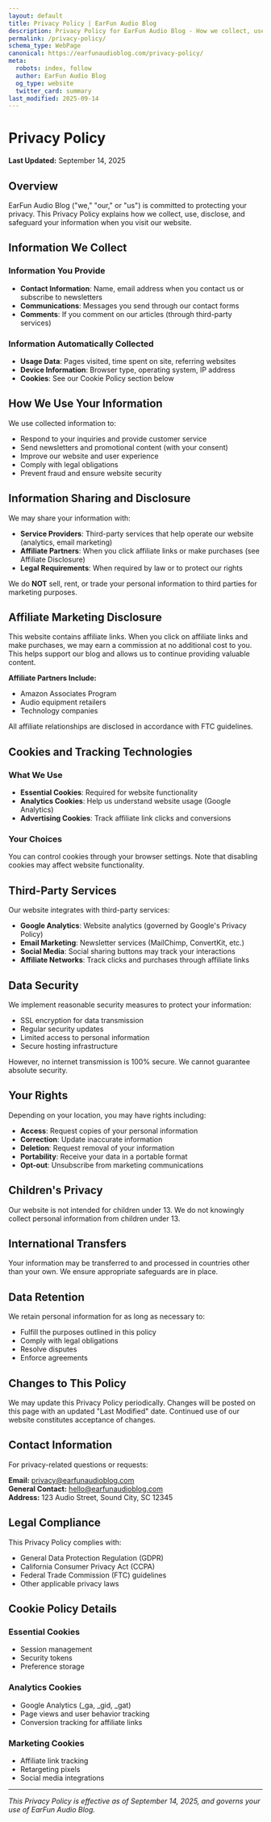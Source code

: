 ```yaml
---
layout: default
title: Privacy Policy | EarFun Audio Blog
description: Privacy Policy for EarFun Audio Blog - How we collect, use, and protect your personal information
permalink: /privacy-policy/
schema_type: WebPage
canonical: https://earfunaudioblog.com/privacy-policy/
meta:
  robots: index, follow
  author: EarFun Audio Blog
  og_type: website
  twitter_card: summary
last_modified: 2025-09-14
---
```


# Privacy Policy

**Last Updated:** September 14, 2025

## Overview

EarFun Audio Blog ("we," "our," or "us") is committed to protecting your privacy. This Privacy Policy explains how we collect, use, disclose, and safeguard your information when you visit our website.

## Information We Collect

### Information You Provide
- **Contact Information**: Name, email address when you contact us or subscribe to newsletters
- **Communications**: Messages you send through our contact forms
- **Comments**: If you comment on our articles (through third-party services)

### Information Automatically Collected
- **Usage Data**: Pages visited, time spent on site, referring websites
- **Device Information**: Browser type, operating system, IP address
- **Cookies**: See our Cookie Policy section below

## How We Use Your Information

We use collected information to:
- Respond to your inquiries and provide customer service
- Send newsletters and promotional content (with your consent)
- Improve our website and user experience
- Comply with legal obligations
- Prevent fraud and ensure website security

## Information Sharing and Disclosure

We may share your information with:
- **Service Providers**: Third-party services that help operate our website (analytics, email marketing)
- **Affiliate Partners**: When you click affiliate links or make purchases (see Affiliate Disclosure)
- **Legal Requirements**: When required by law or to protect our rights

We do **NOT** sell, rent, or trade your personal information to third parties for marketing purposes.

## Affiliate Marketing Disclosure

This website contains affiliate links. When you click on affiliate links and make purchases, we may earn a commission at no additional cost to you. This helps support our blog and allows us to continue providing valuable content.

**Affiliate Partners Include:**
- Amazon Associates Program
- Audio equipment retailers
- Technology companies

All affiliate relationships are disclosed in accordance with FTC guidelines.

## Cookies and Tracking Technologies

### What We Use
- **Essential Cookies**: Required for website functionality
- **Analytics Cookies**: Help us understand website usage (Google Analytics)
- **Advertising Cookies**: Track affiliate link clicks and conversions

### Your Choices
You can control cookies through your browser settings. Note that disabling cookies may affect website functionality.

## Third-Party Services

Our website integrates with third-party services:
- **Google Analytics**: Website analytics (governed by Google's Privacy Policy)
- **Email Marketing**: Newsletter services (MailChimp, ConvertKit, etc.)
- **Social Media**: Social sharing buttons may track your interactions
- **Affiliate Networks**: Track clicks and purchases through affiliate links

## Data Security

We implement reasonable security measures to protect your information:
- SSL encryption for data transmission
- Regular security updates
- Limited access to personal information
- Secure hosting infrastructure

However, no internet transmission is 100% secure. We cannot guarantee absolute security.

## Your Rights

Depending on your location, you may have rights including:
- **Access**: Request copies of your personal information
- **Correction**: Update inaccurate information
- **Deletion**: Request removal of your information
- **Portability**: Receive your data in a portable format
- **Opt-out**: Unsubscribe from marketing communications

## Children's Privacy

Our website is not intended for children under 13. We do not knowingly collect personal information from children under 13.

## International Transfers

Your information may be transferred to and processed in countries other than your own. We ensure appropriate safeguards are in place.

## Data Retention

We retain personal information for as long as necessary to:
- Fulfill the purposes outlined in this policy
- Comply with legal obligations
- Resolve disputes
- Enforce agreements

## Changes to This Policy

We may update this Privacy Policy periodically. Changes will be posted on this page with an updated "Last Modified" date. Continued use of our website constitutes acceptance of changes.

## Contact Information

For privacy-related questions or requests:

**Email:** privacy@earfunaudioblog.com  
**General Contact:** hello@earfunaudioblog.com  
**Address:** 123 Audio Street, Sound City, SC 12345

## Legal Compliance

This Privacy Policy complies with:
- General Data Protection Regulation (GDPR)
- California Consumer Privacy Act (CCPA)
- Federal Trade Commission (FTC) guidelines
- Other applicable privacy laws

## Cookie Policy Details

### Essential Cookies
- Session management
- Security tokens
- Preference storage

### Analytics Cookies
- Google Analytics (_ga, _gid, _gat)
- Page views and user behavior tracking
- Conversion tracking for affiliate links

### Marketing Cookies
- Affiliate link tracking
- Retargeting pixels
- Social media integrations

---

*This Privacy Policy is effective as of September 14, 2025, and governs your use of EarFun Audio Blog.*
